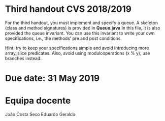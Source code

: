 # Third handout CVS 2018/2019

For the third handout, you must implement and specify a queue.
A skeleton (class and method signatures) is provided in __Queue.java__
In this file, it is also provided the queue invariant. You can use this
invariant to write your own specifications, i.e., the methods' pre
and post conditions.

Hint: try to keep your specifications simple and avoid introducing
more array_slice predicates. Also, avoid using modulooperations
(x % y), use branches instead.

# Due date: 31 May 2019

# Equipa docente

João Costa Seco
Eduardo Geraldo